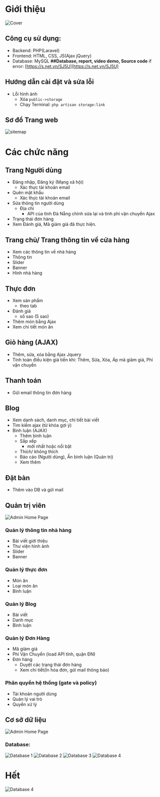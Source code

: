  
# Giới thiệu
![Cover](docs/images/Cover.png)
## Công cụ sử dụng:
* Backend: PHP(Laravel)
* Frontend: HTML, CSS, JS(Ajax jQuery)
* Database: MySQL
**##Database, report, video demo, Source code** if error: [https://s.net.vn/SJ5U](https://s.net.vn/SJ5U)
## Hướng dẫn cài đặt và sửa lỗi
* Lỗi hình ảnh
  * Xóa `public->storage`
  * Chạy Terminal: `php artisan storage:link`
## Sơ đồ Trang web
![sitemap](docs/images/sitemap.png)
# Các chức năng
## Trang Người dùng
* Đăng nhập, Đăng ký (Mạng xã hội)
  * Xác thực tài khoản email
* Quên mật khẩu
  * Xác thực tài khoản email
* Sửa thông tin người dùng
  * Địa chỉ 
    * API của tỉnh Đà Nẵng chỉnh sửa lại và tính phí vận chuyển Ajax
* Trạng thái đơn hàng
* Xem Đánh giá, Mã giảm giá đã thực hiện.

## Trang chủ/ Trang thông tin về cửa hàng
* Xem các thông tin về nhà hàng
* Thông tin
* Slider
* Banner
* Hình nhà hàng

## Thực đơn
* Xem sản phẩm 
  * theo tab
* Đánh giá
  * số sao (5 sao)
* Thêm món bằng Ajax
* Xem chi tiết món ăn

## Giỏ hàng (AJAX)
* Thêm, sửa, xóa bằng Ajax Jquery
* Tính toán điều kiện giá tiền khi: Thêm, Sửa, Xóa, Áp mã giảm giá, Phí vận chuyển
## Thanh toán
* Gửi email thông tin đơn hàng
## Blog
* Xem danh sách, danh mục, chi tiết bài viết
* Tìm kiếm ajax (từ khóa gợi ý)
* Bình luận (AJAX)
  * Thêm bình luận
  * Sắp xếp 
    * mới nhất hoặc nổi bật
  * Thích/ không thích
  * Báo cáo (Người dùng), Ẩn bình luận (Quản trị)
  * Xem thêm
## Đặt bàn
* Thêm vào DB và gửi mail
## Quản trị viên
![Admin Home Page](docs/images/admin.png)
### Quản lý thông tin nhà hàng
  * Bài viết giới thiệu
  * Thư viện hình ảnh
  * Slider
  * Banner
### Quản lý thực đơn
  * Món ăn
  * Loại món ăn
  * Bình luận 
### Quản lý Blog
  * Bài viết
  * Danh mục  
  * Bình luận 
### Quản lý Đơn Hàng
  * Mã giảm giá
  * Phí Vận Chuyển (load API tỉnh, quận ĐN)
  * Đơn hàng
    * Duyệt các trạng thái đơn hàng
    * Xem chi tiết(In hóa đơn, gửi mail thông báo)
### Phân quyền hệ thống (gate và policy)
  * Tài khoản người dùng
  * Quản lý vai trò
  * Quyền xử lý
## Cơ sở dữ liệu
![Admin Home Page](docs/images/Database.png)
### Database: 
![Database 1](docs/images/Database_1.png)
![Database 2](docs/images/Database_2.png)
![Database 3](docs/images/Database_3.png)
![Database 4](docs/images/Database_4.png)
# Hết
![Database 4](docs/images/thank_you.png)
